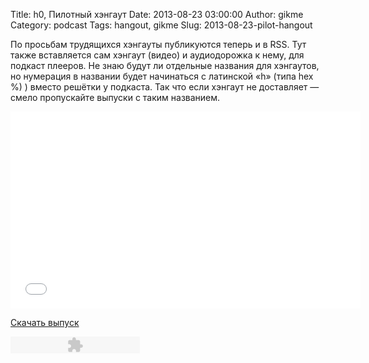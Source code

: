 Title: h0, Пилотный хэнгаут
Date: 2013-08-23 03:00:00
Author: gikme
Category: podcast
Tags: hangout, gikme
Slug: 2013-08-23-pilot-hangout

По просьбам трудящихся хэнгауты публикуются теперь и в RSS. Тут также
вставляется сам хэнгаут (видео) и аудиодорожка к нему, для подкаст
плееров. Не знаю будут ли отдельные названия для хэнгаутов, но нумерация
в названии будет начинаться с латинской «h» (типа hex %) ) вместо
решётки у подкаста. Так что если хэнгаут не доставляет — смело
пропускайте выпуски с таким названием.

<iframe frameborder="0" height="315" src="//www.youtube.com/embed/PEMQW7lutzw" width="560"></iframe>

  
[Скачать
выпуск](http://static.qnub.ru/gik.me/mp3/s01/hangouts/h00000-2013-08-17.mp3)

<embed type="application/x-shockwave-flash" src="http://assets.tumblr.com/swf/audio_player.swf?audio_file=http%3A%2F%2Fstatic.qnub.ru%2Fgik.me%2Fmp3%2Fs01%2Fhangouts%2Fh00000-2013-08-17.mp3&amp;color=FFFFFF" height="27" width="207" quality="best" wmode="opaque">  
</embed>

